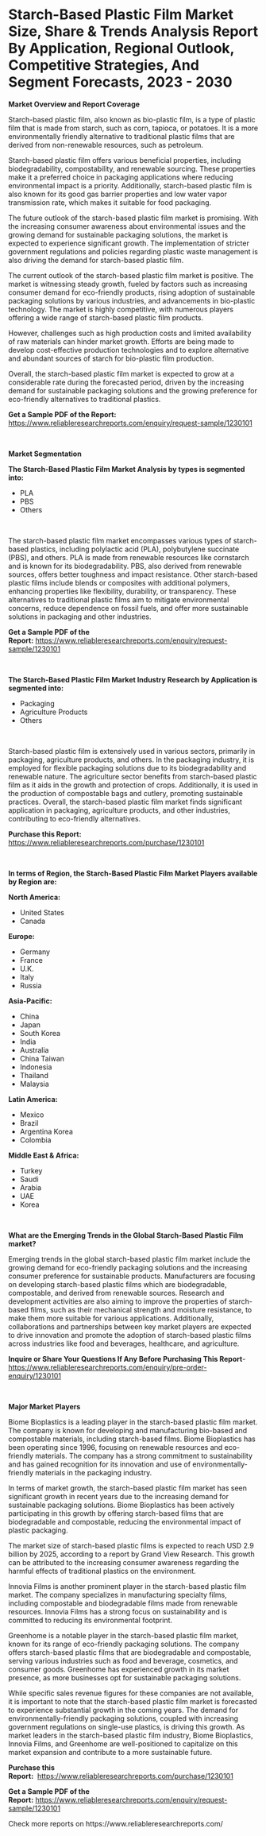 <p><h1>Starch-Based Plastic Film Market Size, Share & Trends Analysis Report By Application, Regional Outlook, Competitive Strategies, And Segment Forecasts, 2023 - 2030</h1></p><p><strong>Market Overview and Report Coverage</strong></p>
<p><p>Starch-based plastic film, also known as bio-plastic film, is a type of plastic film that is made from starch, such as corn, tapioca, or potatoes. It is a more environmentally friendly alternative to traditional plastic films that are derived from non-renewable resources, such as petroleum.</p><p>Starch-based plastic film offers various beneficial properties, including biodegradability, compostability, and renewable sourcing. These properties make it a preferred choice in packaging applications where reducing environmental impact is a priority. Additionally, starch-based plastic film is also known for its good gas barrier properties and low water vapor transmission rate, which makes it suitable for food packaging.</p><p>The future outlook of the starch-based plastic film market is promising. With the increasing consumer awareness about environmental issues and the growing demand for sustainable packaging solutions, the market is expected to experience significant growth. The implementation of stricter government regulations and policies regarding plastic waste management is also driving the demand for starch-based plastic film.</p><p>The current outlook of the starch-based plastic film market is positive. The market is witnessing steady growth, fueled by factors such as increasing consumer demand for eco-friendly products, rising adoption of sustainable packaging solutions by various industries, and advancements in bio-plastic technology. The market is highly competitive, with numerous players offering a wide range of starch-based plastic film products.</p><p>However, challenges such as high production costs and limited availability of raw materials can hinder market growth. Efforts are being made to develop cost-effective production technologies and to explore alternative and abundant sources of starch for bio-plastic film production.</p><p>Overall, the starch-based plastic film market is expected to grow at a considerable rate during the forecasted period, driven by the increasing demand for sustainable packaging solutions and the growing preference for eco-friendly alternatives to traditional plastics.</p></p>
<p><strong>Get a Sample PDF of the Report:</strong> <a href="https://www.reliableresearchreports.com/enquiry/request-sample/1230101">https://www.reliableresearchreports.com/enquiry/request-sample/1230101</a></p>
<p>&nbsp;</p>
<p><strong>Market Segmentation</strong></p>
<p><strong>The Starch-Based Plastic Film Market Analysis by types is segmented into:</strong></p>
<p><ul><li>PLA</li><li>PBS</li><li>Others</li></ul></p>
<p>&nbsp;</p>
<p><p>The starch-based plastic film market encompasses various types of starch-based plastics, including polylactic acid (PLA), polybutylene succinate (PBS), and others. PLA is made from renewable resources like cornstarch and is known for its biodegradability. PBS, also derived from renewable sources, offers better toughness and impact resistance. Other starch-based plastic films include blends or composites with additional polymers, enhancing properties like flexibility, durability, or transparency. These alternatives to traditional plastic films aim to mitigate environmental concerns, reduce dependence on fossil fuels, and offer more sustainable solutions in packaging and other industries.</p></p>
<p><strong>Get a Sample PDF of the Report:</strong>&nbsp;<a href="https://www.reliableresearchreports.com/enquiry/request-sample/1230101">https://www.reliableresearchreports.com/enquiry/request-sample/1230101</a></p>
<p>&nbsp;</p>
<p><strong>The Starch-Based Plastic Film Market Industry Research by Application is segmented into:</strong></p>
<p><ul><li>Packaging</li><li>Agriculture Products</li><li>Others</li></ul></p>
<p>&nbsp;</p>
<p><p>Starch-based plastic film is extensively used in various sectors, primarily in packaging, agriculture products, and others. In the packaging industry, it is employed for flexible packaging solutions due to its biodegradability and renewable nature. The agriculture sector benefits from starch-based plastic film as it aids in the growth and protection of crops. Additionally, it is used in the production of compostable bags and cutlery, promoting sustainable practices. Overall, the starch-based plastic film market finds significant application in packaging, agriculture products, and other industries, contributing to eco-friendly alternatives.</p></p>
<p><strong>Purchase this Report:</strong>&nbsp; <a href="https://www.reliableresearchreports.com/purchase/1230101">https://www.reliableresearchreports.com/purchase/1230101</a></p>
<p>&nbsp;</p>
<p><strong>In terms of Region, the Starch-Based Plastic Film Market Players available by Region are:</strong></p>
<p>
    <p> <strong> North America: </strong>
        <ul>
            <li>United States</li>
            <li>Canada</li>
        </ul>
        </p> 
    <p> <strong> Europe: </strong>
        <ul>
            <li>Germany</li>
            <li>France</li>
            <li>U.K.</li>
            <li>Italy</li>
            <li>Russia</li>
        </ul>
        </p> 
    <p> <strong> Asia-Pacific: </strong>
        <ul>
            <li>China</li>
            <li>Japan</li>
            <li>South Korea</li>
            <li>India</li>
            <li>Australia</li>
            <li>China Taiwan</li>
            <li>Indonesia</li>
            <li>Thailand</li>
            <li>Malaysia</li>
        </ul>
        </p> 
    <p> <strong> Latin America: </strong>
        <ul>
            <li>Mexico</li>
            <li>Brazil</li>
            <li>Argentina Korea</li>
            <li>Colombia</li>
        </ul>
        </p> 
    <p> <strong> Middle East & Africa: </strong>
        <ul>
            <li>Turkey</li>
            <li>Saudi</li>
            <li>Arabia</li>
            <li>UAE</li>
            <li>Korea</li>
        </ul>
    </p>
    </p>
<p>&nbsp;</p>
<p><strong>What are the Emerging Trends in the Global Starch-Based Plastic Film market?</strong></p>
<p><p>Emerging trends in the global starch-based plastic film market include the growing demand for eco-friendly packaging solutions and the increasing consumer preference for sustainable products. Manufacturers are focusing on developing starch-based plastic films which are biodegradable, compostable, and derived from renewable sources. Research and development activities are also aiming to improve the properties of starch-based films, such as their mechanical strength and moisture resistance, to make them more suitable for various applications. Additionally, collaborations and partnerships between key market players are expected to drive innovation and promote the adoption of starch-based plastic films across industries like food and beverages, healthcare, and agriculture.</p></p>
<p><strong>Inquire or Share Your Questions If Any Before Purchasing This Report</strong>- <a href="https://www.reliableresearchreports.com/enquiry/pre-order-enquiry/1230101">https://www.reliableresearchreports.com/enquiry/pre-order-enquiry/1230101</a></p>
<p>&nbsp;</p>
<p><strong>Major Market Players</strong></p>
<p><p>Biome Bioplastics is a leading player in the starch-based plastic film market. The company is known for developing and manufacturing bio-based and compostable materials, including starch-based films. Biome Bioplastics has been operating since 1996, focusing on renewable resources and eco-friendly materials. The company has a strong commitment to sustainability and has gained recognition for its innovation and use of environmentally-friendly materials in the packaging industry.</p><p>In terms of market growth, the starch-based plastic film market has seen significant growth in recent years due to the increasing demand for sustainable packaging solutions. Biome Bioplastics has been actively participating in this growth by offering starch-based films that are biodegradable and compostable, reducing the environmental impact of plastic packaging.</p><p>The market size of starch-based plastic films is expected to reach USD 2.9 billion by 2025, according to a report by Grand View Research. This growth can be attributed to the increasing consumer awareness regarding the harmful effects of traditional plastics on the environment.</p><p>Innovia Films is another prominent player in the starch-based plastic film market. The company specializes in manufacturing specialty films, including compostable and biodegradable films made from renewable resources. Innovia Films has a strong focus on sustainability and is committed to reducing its environmental footprint.</p><p>Greenhome is a notable player in the starch-based plastic film market, known for its range of eco-friendly packaging solutions. The company offers starch-based plastic films that are biodegradable and compostable, serving various industries such as food and beverage, cosmetics, and consumer goods. Greenhome has experienced growth in its market presence, as more businesses opt for sustainable packaging solutions.</p><p>While specific sales revenue figures for these companies are not available, it is important to note that the starch-based plastic film market is forecasted to experience substantial growth in the coming years. The demand for environmentally-friendly packaging solutions, coupled with increasing government regulations on single-use plastics, is driving this growth. As market leaders in the starch-based plastic film industry, Biome Bioplastics, Innovia Films, and Greenhome are well-positioned to capitalize on this market expansion and contribute to a more sustainable future.</p></p>
<p><strong>Purchase this Report:</strong>&nbsp;&nbsp;<a href="https://www.reliableresearchreports.com/purchase/1230101">https://www.reliableresearchreports.com/purchase/1230101</a></p>
<p></p>
<p><strong>Get a Sample PDF of the Report:</strong>&nbsp;<a href="https://www.reliableresearchreports.com/enquiry/request-sample/1230101">https://www.reliableresearchreports.com/enquiry/request-sample/1230101</a></p>
<p>Check more reports on https://www.reliableresearchreports.com/</p>